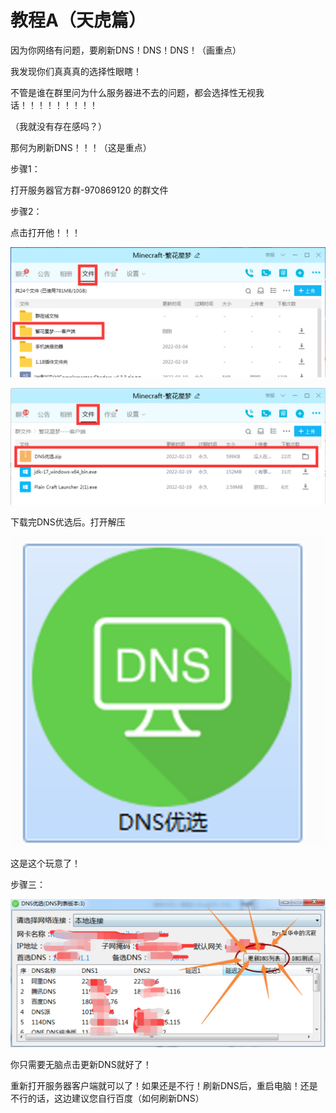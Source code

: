 # 教程A（天虎篇）

因为你网络有问题，要刷新DNS！DNS！DNS！（画重点）

我发现你们真真真的选择性眼瞎！

不管是谁在群里问为什么服务器进不去的问题，都会选择性无视我话！！！！！！！！！

（我就没有存在感吗？）

那何为刷新DNS！！！（这是重点）

步骤1：

打开服务器官方群-970869120 的群文件

步骤2：

点击打开他！！！

![A1](/fhxm/A/A.1.png)

![A2](/fhxm/A/A.2.png)

下载完DNS优选后。打开解压

![A3](/fhxm/A/A.3.png)

这是这个玩意了！

步骤三：

![A4](/fhxm/A/A.4.png)

你只需要无脑点击更新DNS就好了！

重新打开服务器客户端就可以了！如果还是不行！刷新DNS后，重启电脑！还是不行的话，这边建议您自行百度（如何刷新DNS）